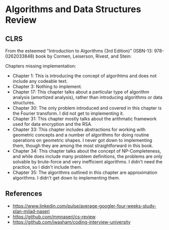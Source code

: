 # Algorithms and Data Structures Review

## CLRS
From the esteemed "Introduction to Algorithms (3rd Edition)" (ISBN-13: 978-0262033848) book by Cormen, Leiserson, Rivest, and Stein:

Chapters missing implementation:
- Chapter 1: This is introducing the concept of algorihtms and does not include any codeable text.
- Chapter 3: Nothing to implement.
- Chapter 17: This chapter talks about a particular type of algorithm analysis (amortized analysis), rather than introducing algorithms or data structures.
- Chapter 30: The only problem introduced and covered in this chapter is the Fourier transform. I did not get to implementing it.
- Chapter 31: This chapter mostly talks about the arithmatic framework used for data encryption and the RSA.
- Chapter 33: This chapter includes abstractions for working with geometric concepts and a number of algorithms for doing routine operations on geometric shapes. I never got down to implementing them, though they are among the most straightforward in this book.
- Chapter 34: This chapter talks about the concept of NP-Completeness, and while does include many problem definitions, the problems are only solvable by brute-force and very inefficient algorithms. I didn't need the practice, so I didn't include them.
- Chapter 35: The algorithms outlined in this chapter are approximation algorithms. I didn't get down to implementing them.


## References
- https://www.linkedin.com/pulse/average-googler-four-weeks-study-plan-milad-naseri
- https://github.com/mmnaseri/cs-review
- https://github.com/jwasham/coding-interview-university